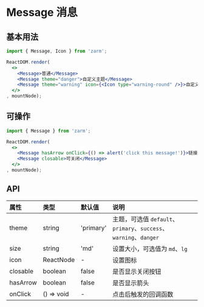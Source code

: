 # Message 消息



## 基本用法
```jsx
import { Message, Icon } from 'zarm';

ReactDOM.render(
  <>
    <Message>普通</Message>
    <Message theme="danger">自定义主题</Message>
    <Message theme="warning" icon={<Icon type="warning-round" />}>自定义图标</Message>
  </>
, mountNode);
```



## 可操作
```jsx
import { Message } from 'zarm';

ReactDOM.render(
  <>
    <Message hasArrow onClick={() => alert('click this message!')}>链接样式</Message>
    <Message closable>可关闭</Message>
  </>
, mountNode);
```



## API

| 属性 | 类型 | 默认值 | 说明 |
| :--- | :--- | :--- | :--- |
| theme | string | 'primary' | 主题，可选值 `default`、`primary`、`success`、`warning`、`danger` |
| size | string | 'md' | 设置大小，可选值为 `md`、`lg` |
| icon | ReactNode | - | 设置图标 |
| closable | boolean | false | 是否显示关闭按钮 |
| hasArrow | boolean | false | 是否显示箭头 |
| onClick | () => void | - | 点击后触发的回调函数 |
